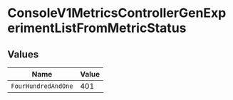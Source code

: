 # ConsoleV1MetricsControllerGenExperimentListFromMetricStatus


## Values

| Name                | Value               |
| ------------------- | ------------------- |
| `FourHundredAndOne` | 401                 |